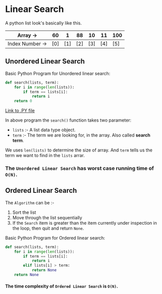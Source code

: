 # Linear Search

A python list look's basically like this.

| Array -> | 60 | 1 | 88 | 10 | 11 | 100 |
|---|---|---|---|---|---|---|
| Index Number -> |[0] | [1] | [2] | [3] | [4] | [5] |


## Unordered Linear Search

Basic Python Program for Unordered linear search:

```python
def search(lists, term):
    for i in range(len(lists)):
        if term == lists[i]:
            return i
    return 0
```

[Link to .PY file](/Chapter-09/ls_01.py)


In above program the `search()` function takes two parameter:
- `lists` :- A list data type object.
- `term` :- The term we are looking for, in the array. Also called **search term**.

We uses `len(lists)` to determine the size of array. And `term` tells us the term we want to find in the `lists` arrar.

### The **`Unordered Linear Search`** has worst case running time of **`O(N)`**.

## Ordered Linear Search

The `Algorithm` can be :-
1. Sort the list
2. Move through the list sequentially
3. If the `Search` item is greater than the item currently under inspection in the loop, then quit and return `None`.

Basic Python Program for Ordered linear search:

```python
def search(lists, term):
    for i in range(len(lists)):
        if term == lists[i]:
            return i
        elif lists[i] > term:
            return None
    return None
```

#### The time complexity of **`Ordered Linear Search`** is **`O(N)`**.
